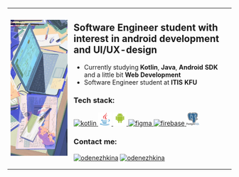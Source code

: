 
<table>
<tr><td>
<img max-width="120px" src="https://github.com/Odenezhkina/odenezhkina/blob/main/lofi_image.jpeg" style="background-size: cover">
</td>
<td>

## Software Engineer student with interest in android development and UI/UX-design

+ Currently studying __Kotlin__, __Java__, __Android SDK__ and a little bit __Web Development__
+ Software Engineer student at __ITIS KFU__

### Tech stack:
<p> 
<a href="https://kotlinlang.org" target="_blank" rel="noreferrer"> <img src="https://www.vectorlogo.zone/logos/kotlinlang/kotlinlang-icon.svg" alt="kotlin" height="25"/> </a> 
<a href="https://www.java.com" target="_blank" rel="noreferrer"> <img src="https://raw.githubusercontent.com/devicons/devicon/master/icons/java/java-original.svg" alt="java" height="30"/> </a>
<a href="https://developer.android.com" target="_blank" rel="noreferrer"> 
<img src="https://raw.githubusercontent.com/devicons/devicon/master/icons/android/android-original-wordmark.svg" alt="android" height="30"/> </a> 
<a href="https://www.figma.com/" target="_blank" rel="noreferrer"> <img src="https://www.vectorlogo.zone/logos/figma/figma-icon.svg" alt="figma" height="30"/> </a>
<a href="https://firebase.google.com/" target="_blank" rel="noreferrer"> <img src="https://www.vectorlogo.zone/logos/firebase/firebase-icon.svg" alt="firebase" height="30"/> </a> 
<a href="https://www.postgresql.org" target="_blank" rel="noreferrer"> <img src="https://raw.githubusercontent.com/devicons/devicon/master/icons/postgresql/postgresql-original-wordmark.svg" alt="postgresql" height="30"/> </a> </p>


### Contact me:
<p>
<a href="https://t.me/odenezhkina" target="blank">
<img align="center" src="https://upload.wikimedia.org/wikipedia/commons/8/82/Telegram_logo.svg" alt="odenezhkina" height="30" width="40" /></a>

<a href="" target="blank">
<img align="center" src="https://upload.wikimedia.org/wikipedia/commons/f/f8/LinkedIn_icon_circle.svg" alt="odenezhkina" height="30" width="40" /></a>
</p>
</td>
</tr>
</table>
